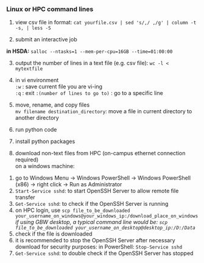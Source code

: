 ### Linux or HPC command lines 
1. view csv file in format: 
```cat yourfile.csv | sed 's/,/ ,/g' | column -t -s, | less -S```

2. submit an interactive job 

**in HSDA:**
```salloc --ntasks=1 --mem-per-cpu=16GB --time=01:00:00```

3. output the number of lines in a text file (e.g. csv file): 
```wc -l < mytextfile```

4. in vi environment  
```:w``` : save current file you are vi-ing  
```:q``` : exit 
```:(number of lines to go to)``` : go to a specific line  

5. move, rename, and copy files  
```mv filename destination_directory```: move a file in current directory to another directory  

6. run python code 

7. install python packages 

8. download non-text files from HPC (on-campus ethernet connection required)  
on a windows machine:  
1) go to Windows Menu -> Windows PowerShell -> Windows PowerShell (x86) -> right click -> Run as Administrator  
2) ```Start-Service sshd```: to start OpenSSH Server to allow remote file transfer    
3) ```Get-Service sshd```: to check if the OpenSSH Server is running  
4) on HPC login, use ```scp file_to_be_downloaded your_username_on_windows@your_windows_ip:/download_place_on_windows```  
*if using GBW desktop, a typical command line would be: ```scp file_to_be_downloaded your_username_on_desktop@desktop_ip:/D:/Data```*  
5) check if the file is downloaded  
6) it is recommended to stop the OpenSSH Server after necessary download for security purposes: in PowerShell: ```Stop-Service sshd```  
7) ```Get-Service sshd```: to double check if the OpenSSH Server has stopped  
